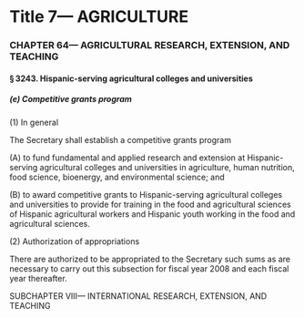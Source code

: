 
# Title 7— AGRICULTURE
### CHAPTER 64— AGRICULTURAL RESEARCH, EXTENSION, AND TEACHING
#### § 3243. Hispanic-serving agricultural colleges and universities
##### (e) Competitive grants program

(1) In general

The Secretary shall establish a competitive grants program

(A) to fund fundamental and applied research and extension at Hispanic-serving agricultural colleges and universities in agriculture, human nutrition, food science, bioenergy, and environmental science; and

(B) to award competitive grants to Hispanic-serving agricultural colleges and universities to provide for training in the food and agricultural sciences of Hispanic agricultural workers and Hispanic youth working in the food and agricultural sciences.

(2) Authorization of appropriations

There are authorized to be appropriated to the Secretary such sums as are necessary to carry out this subsection for fiscal year 2008 and each fiscal year thereafter.

SUBCHAPTER VIII— INTERNATIONAL RESEARCH, EXTENSION, AND TEACHING
